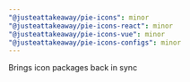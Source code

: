 ```yaml
---
"@justeattakeaway/pie-icons": minor
"@justeattakeaway/pie-icons-react": minor
"@justeattakeaway/pie-icons-vue": minor
"@justeattakeaway/pie-icons-configs": minor
---
```


Brings icon packages back in sync
